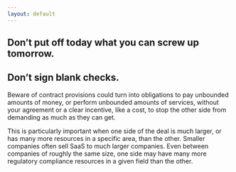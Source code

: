 ```yaml
---
layout: default
---
```


<h2 id="put-off">Don’t put off today what you can screw up tomorrow.</h2>

<h2 id="blank-checks">Don’t sign blank checks.</h2>

Beware of contract provisions could turn into obligations to pay unbounded amounts of money, or perform unbounded amounts of services, without your agreement or a clear incentive, like a cost, to stop the other side from demanding as much as they can get.

This is particularly important when one side of the deal is much larger, or has many more resources in a specific area, than the other.  Smaller companies often sell SaaS to much larger companies.  Even between companies of roughly the same size, one side may have many more regulatory compliance resources in a given field than the other.
